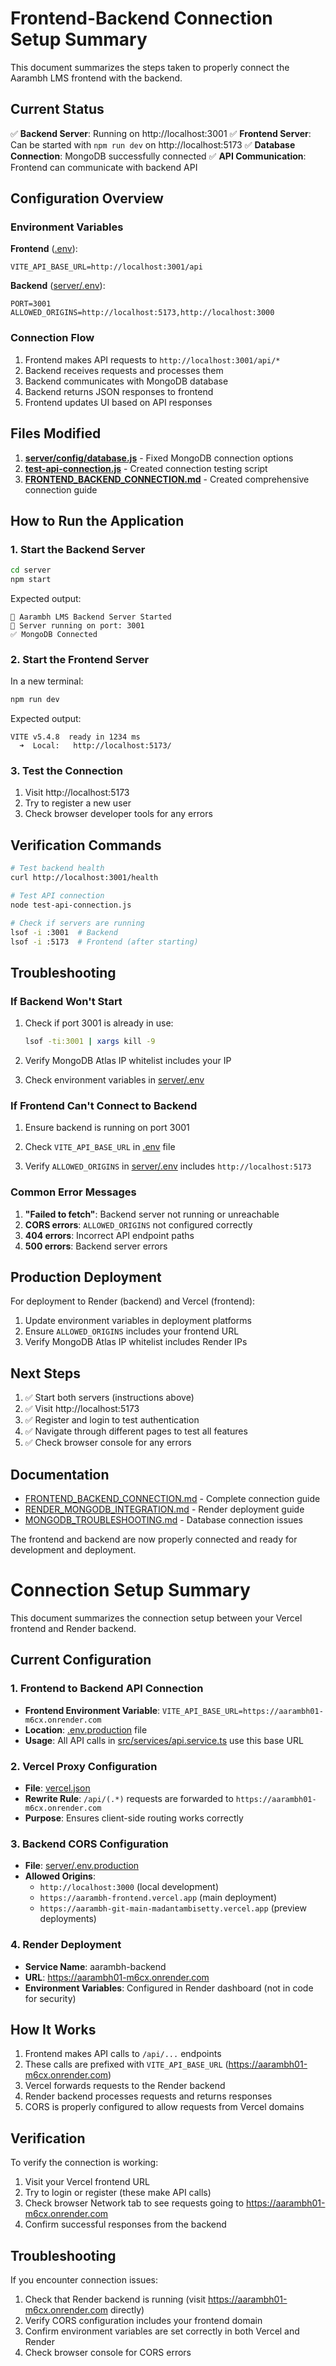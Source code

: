 # Frontend-Backend Connection Setup Summary

This document summarizes the steps taken to properly connect the Aarambh LMS frontend with the backend.

## Current Status

✅ **Backend Server**: Running on http://localhost:3001
✅ **Frontend Server**: Can be started with `npm run dev` on http://localhost:5173
✅ **Database Connection**: MongoDB successfully connected
✅ **API Communication**: Frontend can communicate with backend API

## Configuration Overview

### Environment Variables

**Frontend** ([.env](file:///Users/madanthambisetty/Downloads/Aarambh/.env)):
```env
VITE_API_BASE_URL=http://localhost:3001/api
```

**Backend** ([server/.env](file:///Users/madanthambisetty/Downloads/Aarambh/server/.env)):
```env
PORT=3001
ALLOWED_ORIGINS=http://localhost:5173,http://localhost:3000
```

### Connection Flow

1. Frontend makes API requests to `http://localhost:3001/api/*`
2. Backend receives requests and processes them
3. Backend communicates with MongoDB database
4. Backend returns JSON responses to frontend
5. Frontend updates UI based on API responses

## Files Modified

1. **[server/config/database.js](server/config/database.js)** - Fixed MongoDB connection options
2. **[test-api-connection.js](test-api-connection.js)** - Created connection testing script
3. **[FRONTEND_BACKEND_CONNECTION.md](FRONTEND_BACKEND_CONNECTION.md)** - Created comprehensive connection guide

## How to Run the Application

### 1. Start the Backend Server
```bash
cd server
npm start
```

Expected output:
```
🚀 Aarambh LMS Backend Server Started
🚀 Server running on port: 3001
✅ MongoDB Connected
```

### 2. Start the Frontend Server
In a new terminal:
```bash
npm run dev
```

Expected output:
```
VITE v5.4.8  ready in 1234 ms
  ➜  Local:   http://localhost:5173/
```

### 3. Test the Connection
1. Visit http://localhost:5173
2. Try to register a new user
3. Check browser developer tools for any errors

## Verification Commands

```bash
# Test backend health
curl http://localhost:3001/health

# Test API connection
node test-api-connection.js

# Check if servers are running
lsof -i :3001  # Backend
lsof -i :5173  # Frontend (after starting)
```

## Troubleshooting

### If Backend Won't Start
1. Check if port 3001 is already in use:
   ```bash
   lsof -ti:3001 | xargs kill -9
   ```

2. Verify MongoDB Atlas IP whitelist includes your IP

3. Check environment variables in [server/.env](server/.env)

### If Frontend Can't Connect to Backend
1. Ensure backend is running on port 3001

2. Check `VITE_API_BASE_URL` in [.env](file:///Users/madanthambisetty/Downloads/Aarambh/.env) file

3. Verify `ALLOWED_ORIGINS` in [server/.env](server/.env) includes `http://localhost:5173`

### Common Error Messages

1. **"Failed to fetch"**: Backend server not running or unreachable
2. **CORS errors**: `ALLOWED_ORIGINS` not configured correctly
3. **404 errors**: Incorrect API endpoint paths
4. **500 errors**: Backend server errors

## Production Deployment

For deployment to Render (backend) and Vercel (frontend):

1. Update environment variables in deployment platforms
2. Ensure `ALLOWED_ORIGINS` includes your frontend URL
3. Verify MongoDB Atlas IP whitelist includes Render IPs

## Next Steps

1. ✅ Start both servers (instructions above)
2. ✅ Visit http://localhost:5173
3. ✅ Register and login to test authentication
4. ✅ Navigate through different pages to test all features
5. ✅ Check browser console for any errors

## Documentation

- [FRONTEND_BACKEND_CONNECTION.md](FRONTEND_BACKEND_CONNECTION.md) - Complete connection guide
- [RENDER_MONGODB_INTEGRATION.md](RENDER_MONGODB_INTEGRATION.md) - Render deployment guide
- [MONGODB_TROUBLESHOOTING.md](MONGODB_TROUBLESHOOTING.md) - Database connection issues

The frontend and backend are now properly connected and ready for development and deployment.

# Connection Setup Summary

This document summarizes the connection setup between your Vercel frontend and Render backend.

## Current Configuration

### 1. Frontend to Backend API Connection
- **Frontend Environment Variable**: `VITE_API_BASE_URL=https://aarambh01-m6cx.onrender.com`
- **Location**: [.env.production](file:///Users/madanthambisetty/Downloads/Aarambh/.env.production) file
- **Usage**: All API calls in [src/services/api.service.ts](file:///Users/madanthambisetty/Downloads/Aarambh/src/services/api.service.ts) use this base URL

### 2. Vercel Proxy Configuration
- **File**: [vercel.json](file:///Users/madanthambisetty/Downloads/Aarambh/vercel.json)
- **Rewrite Rule**: `/api/(.*)` requests are forwarded to `https://aarambh01-m6cx.onrender.com`
- **Purpose**: Ensures client-side routing works correctly

### 3. Backend CORS Configuration
- **File**: [server/.env.production](file:///Users/madanthambisetty/Downloads/Aarambh/server/.env.production)
- **Allowed Origins**: 
  - `http://localhost:3000` (local development)
  - `https://aarambh-frontend.vercel.app` (main deployment)
  - `https://aarambh-git-main-madantambisetty.vercel.app` (preview deployments)

### 4. Render Deployment
- **Service Name**: aarambh-backend
- **URL**: https://aarambh01-m6cx.onrender.com
- **Environment Variables**: Configured in Render dashboard (not in code for security)

## How It Works

1. Frontend makes API calls to `/api/...` endpoints
2. These calls are prefixed with `VITE_API_BASE_URL` (https://aarambh01-m6cx.onrender.com)
3. Vercel forwards requests to the Render backend
4. Render backend processes requests and returns responses
5. CORS is properly configured to allow requests from Vercel domains

## Verification

To verify the connection is working:

1. Visit your Vercel frontend URL
2. Try to login or register (these make API calls)
3. Check browser Network tab to see requests going to https://aarambh01-m6cx.onrender.com
4. Confirm successful responses from the backend

## Troubleshooting

If you encounter connection issues:

1. Check that Render backend is running (visit https://aarambh01-m6cx.onrender.com directly)
2. Verify CORS configuration includes your frontend domain
3. Confirm environment variables are set correctly in both Vercel and Render
4. Check browser console for CORS errors
